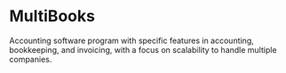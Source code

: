 # MultiBooks
Accounting software program with specific features in accounting, bookkeeping, and invoicing, with a focus on scalability to handle multiple companies.
